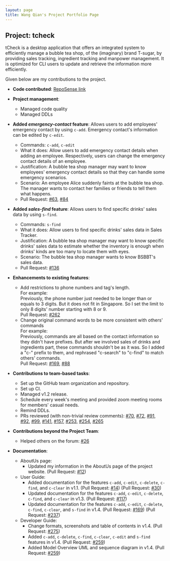 ```yaml
---
layout: page
title: Wang Qian's Project Portfolio Page
---
```


## Project: tcheck

tCheck is a desktop application that offers an integrated system to efficiently manage a bubble tea shop, of the
 (imaginary) brand T-sugar, by providing sales tracking, ingredient tracking and manpower management. It is optimized
  for CLI users to update and retrieve the information more efficiently.

Given below are my contributions to the project.

* **Code contributed**: [RepoSense link](https://nus-cs2103-ay2021s1.github.io/tp-dashboard/#breakdown=true&search=persdre&sort=groupTitle&sortWithin=title&since=2020-08-14&until=2020-11-09&timeframe=commit&mergegroup=&groupSelect=groupByRepos&checkedFileTypes=docs~functional-code~test-code~other)
* **Project management**:
  * Managed code quality
  * Managed DDLs
 
* **Added _emergency-contact_ feature**: Allows users to add employees' emergency contact by using `c-add`. Emergency contact's information can be edited by `c-edit`.
  * Commands: `c-add`, `c-edit`
  * What it does: Allow users to add emergency contact details when adding an employee. Respectively, users can change the emergency contact details of an employee.
  * Justification: A bubble tea shop manager may want to know employees' emergency contact details so that they can handle some emergency scenarios. 
  * Scenario: An employee Alice suddenly faints at the bubble tea shop. The manager wants to contact her families or friends to tell them what happens.
  * Pull Request: [#63](https://github.com/AY2021S1-CS2103T-T12-2/tp/pull/63), [#84](https://github.com/AY2021S1-CS2103T-T12-2/tp/pull/84)   
  
* **Added _sales-find_ feature**: Allows users to find specific drinks' sales data by using `s-find`. 
  * Commands: `s-find`
  * What it does: Allow users to find specific drinks' sales data in Sales Tracker.
  * Justification: A bubble tea shop manager may want to know specific drinks' sales data to estimate whether the inventory is enough when drinks' kinds are too many to locate them with eyes.
  * Scenario: The bubble tea shop manager wants to know BSBBT's sales data.
  * Pull Request: [#136](https://github.com/AY2021S1-CS2103T-T12-2/tp/pull/136)  

* **Enhancements to existing features**:
  * Add restrictions to phone numbers and tag's length.  
     For example:   
        Previously, the phone number just needed to be longer than or equals to 3 digits. But it does not fit in Singapore.
        So I set the limit to only 8 digits' number starting with 8 or 9.        
    Pull Request: [#262](https://github.com/AY2021S1-CS2103T-T12-2/tp/pull/262)    
  * Change original command words to be more consistent with others' commands  
    For example:   
        Previously, commands are all based on the contact information so they didn't have prefixes. But after we involved
        sales of drinks and ingredients part, these commands shouldn't be as it was. So I added a "c-" prefix to them,
        and rephrased "c-search" to "c-find" to match others' commands.       
    Pull Request: [#169](https://github.com/AY2021S1-CS2103T-T12-2/tp/pull/169), [#88](https://github.com/AY2021S1-CS2103T-T12-2/tp/pull/88)

* **Contributions to team-based tasks**:
    * Set up the GitHub team organization and repository.
    * Set up CI.
    * Managed v1.2 release.
    * Schedule every week's meeting and provided zoom meeting rooms for members' casual needs.
    * Remind DDLs.
    * PRs reviewed (with non-trivial review comments):
     [#70](https://github.com/AY2021S1-CS2103T-T12-2/tp/pull/70),
     [#72](https://github.com/AY2021S1-CS2103T-T12-2/tp/pull/72),
     [#91](https://github.com/AY2021S1-CS2103T-T12-2/tp/pull/91),
     [#92](https://github.com/AY2021S1-CS2103T-T12-2/tp/pull/92),
     [#99](https://github.com/AY2021S1-CS2103T-T12-2/tp/pull/99),
     [#141](https://github.com/AY2021S1-CS2103T-T12-2/tp/pull/141),
     [#157](https://github.com/AY2021S1-CS2103T-T12-2/tp/pull/157),
     [#253](https://github.com/AY2021S1-CS2103T-T12-2/tp/pull/253),
     [#254](https://github.com/AY2021S1-CS2103T-T12-2/tp/pull/254),
     [#265](https://github.com/AY2021S1-CS2103T-T12-2/tp/pull/265)  
   
* **Contributions beyond the Project Team**:
  * Helped others on the forum:
    [#26](https://github.com/nus-cs2103-AY2021S1/forum/issues/26)

* **Documentation**:
  * AboutUs page:
    * Updated my information in the AboutUs page of the project website.
    (Pull Request: [#12](https://github.com/AY2021S1-CS2103T-T12-2/tp/pull/12))    
  * User Guide:
    * Added documentation for the features `c-add`, `c-edit`, `c-delete`, `c-find`, and `c-clear` in v1.1.
    (Pull Request: [#14](https://github.com/AY2021S1-CS2103T-T12-2/tp/pull/14))
    (Pull Request: [#30](https://github.com/AY2021S1-CS2103T-T12-2/tp/pull/30))
    * Updated documentation for the features `c-add`, `c-edit`, `c-delete`, `c-find`, and `c-clear` in v1.3.
    (Pull Request: [#117](https://github.com/AY2021S1-CS2103T-T12-2/tp/pull/117))
    * Updated documentation for the features `c-add`, `c-edit`, `c-delete`, `c-find`, `c-clear`, and `s-find` in v1.4.
    (Pull Request: [#169](https://github.com/AY2021S1-CS2103T-T12-2/tp/pull/169))
    (Pull Request: [#237](https://github.com/AY2021S1-CS2103T-T12-2/tp/pull/237))   
  * Developer Guide:
    * Change formats, screenshots and table of contents in v1.4.
    (Pull Request: [#275](https://github.com/AY2021S1-CS2103T-T12-2/tp/pull/275))
    * Added `c-add`, `c-delete`, `c-find`, `c-clear`, `c-edit` and `s-find` features in v1.4.
    (Pull Request: [#259](https://github.com/AY2021S1-CS2103T-T12-2/tp/pull/259))
    * Added Model Overview UML and sequence diagram in v1.4.
    (Pull Request: [#259](https://github.com/AY2021S1-CS2103T-T12-2/tp/pull/259))
    
 

